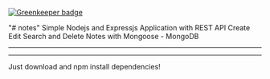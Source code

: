 
[![Greenkeeper badge](https://badges.greenkeeper.io/ajax27/notes.svg)](https://greenkeeper.io/)

"# notes" 
Simple Nodejs and Expressjs Application with REST API
Create Edit Search and Delete Notes with Mongoose - MongoDB
****************************************************************

****************************************************************
Just download and npm install dependencies!
